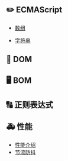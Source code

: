 ## :pencil2: ECMAScript

- [数组](https://github.com/huqiyao/StudyNotes/blob/master/src/ECMAScript/%E6%95%B0%E7%BB%84/index.md)

- [字符串](https://github.com/huqiyao/StudyNotes/blob/master/src/ECMAScript/%E5%AD%97%E7%AC%A6%E4%B8%B2/index.md)

##  :book: DOM



##  :desktop_computer: BOM




## :capital_abcd: 正则表达式







## :ambulance: 性能

- [性能介绍](https://github.com/huqiyao/StudyNotes/blob/master/src/%E6%80%A7%E8%83%BD/%E6%80%A7%E8%83%BD%E4%BB%8B%E7%BB%8D.md)
- [节流防抖](https://github.com/huqiyao/StudyNotes/blob/master/src/%E6%80%A7%E8%83%BD/%E8%8A%82%E6%B5%81%E9%98%B2%E6%8A%96.md)





